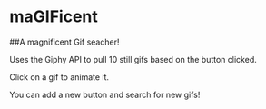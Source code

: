 # maGIFicent
##A magnificent Gif seacher!

Uses the Giphy API to pull 10 still gifs based on the button clicked. 

Click on a gif to animate it. 

You can add a new button and search for new gifs! 
